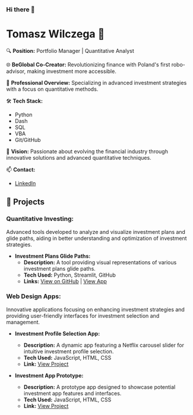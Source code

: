 ### Hi there 👋

<!--
**tomlupo/tomlupo** is a ✨ _special_ ✨ repository because its `README.md` (this file) appears on your GitHub profile.

Here are some ideas to get you started:

- 🔭 I’m currently working on ...
- 🌱 I’m currently learning ...
- 👯 I’m looking to collaborate on ...
- 🤔 I’m looking for help with ...
- 💬 Ask me about ...
- 📫 How to reach me: ...
- 😄 Pronouns: ...
- ⚡ Fun fact: ...
-->


# Tomasz Wilczega 👋

🔍 **Position:** Portfolio Manager | Quantitative Analyst

🌐 **BeGlobal Co-Creator:** Revolutionizing finance with Poland's first robo-advisor, making investment more accessible.

💼 **Professional Overview:** Specializing in advanced investment strategies with a focus on quantitative methods.

🛠 **Tech Stack:**
- Python
- Dash
- SQL
- VBA
- Git/GitHub

🔭 **Vision:** Passionate about evolving the financial industry through innovative solutions and advanced quantitative techniques.

📫 **Contact:**
- [LinkedIn](https://www.linkedin.com/in/tomasz-wilczega)

## 🚀 Projects
### Quantitative Investing:
Advanced tools developed to analyze and visualize investment plans and glide paths, aiding in better understanding and optimization of investment strategies.

- **Investment Plans Glide Paths:** 
   - **Description:** A tool providing visual representations of various investment plans glide paths.
   - **Tech Used:** Python, Streamlit, GitHub 
   - **Links:** [View on GitHub](https://github.com/tomlupo/glide_paths) | [View App](https://glide-paths-ccxwbsegftnugprwhdagms.streamlit.app/)

### Web Design Apps: 
Innovative applications focusing on enhancing investment strategies and providing user-friendly interfaces for investment selection and management.

- **Investment Profile Selection App:** 
   - **Description:** A dynamic app featuring a Netflix carousel slider for intuitive investment profile selection.
   - **Tech Used:** JavaScript, HTML, CSS 
   - **Link:** [View Project](https://netflix-slider.twilczega.repl.co/)

- **Investment App Prototype:** 
   - **Description:** A prototype app designed to showcase potential investment app features and interfaces.
   - **Tech Used:** JavaScript, HTML, CSS 
   - **Link:** [View Project](http://investment-app.twilczega.repl.co)
